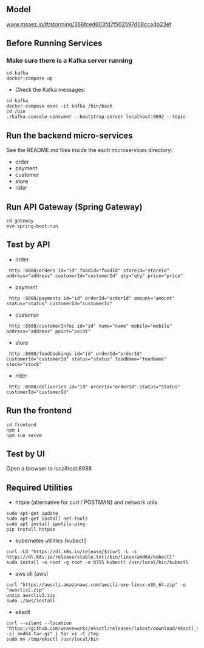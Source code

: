 # 

## Model
www.msaez.io/#/storming/366fced603fd7f502597d08cca4b23ef

## Before Running Services
### Make sure there is a Kafka server running
```
cd kafka
docker-compose up
```
- Check the Kafka messages:
```
cd kafka
docker-compose exec -it kafka /bin/bash
cd /bin
./kafka-console-consumer --bootstrap-server localhost:9092 --topic
```

## Run the backend micro-services
See the README.md files inside the each microservices directory:

- order
- payment
- customer
- store
- rider


## Run API Gateway (Spring Gateway)
```
cd gateway
mvn spring-boot:run
```

## Test by API
- order
```
 http :8088/orders id="id" foodId="foodId" storeId="storeId" address="address" customerId="customerId" qty="qty" price="price" 
```
- payment
```
 http :8088/payments id="id" orderId="orderId" amount="amount" status="status" customerId="customerId" 
```
- customer
```
 http :8088/customerInfos id="id" name="name" mobile="mobile" address="address" point="point" 
```
- store
```
 http :8088/foodCookings id="id" orderId="orderId" customerId="customerId" status="status" foodName="foodName" stock="stock" 
```
- rider
```
 http :8088/deliveries id="id" orderId="orderId" status="status" customerId="customerId" 
```


## Run the frontend
```
cd frontend
npm i
npm run serve
```

## Test by UI
Open a browser to localhost:8088

## Required Utilities

- httpie (alternative for curl / POSTMAN) and network utils
```
sudo apt-get update
sudo apt-get install net-tools
sudo apt install iputils-ping
pip install httpie
```

- kubernetes utilities (kubectl)
```
curl -LO "https://dl.k8s.io/release/$(curl -L -s https://dl.k8s.io/release/stable.txt)/bin/linux/amd64/kubectl"
sudo install -o root -g root -m 0755 kubectl /usr/local/bin/kubectl
```

- aws cli (aws)
```
curl "https://awscli.amazonaws.com/awscli-exe-linux-x86_64.zip" -o "awscliv2.zip"
unzip awscliv2.zip
sudo ./aws/install
```

- eksctl 
```
curl --silent --location "https://github.com/weaveworks/eksctl/releases/latest/download/eksctl_$(uname -s)_amd64.tar.gz" | tar xz -C /tmp
sudo mv /tmp/eksctl /usr/local/bin
```

